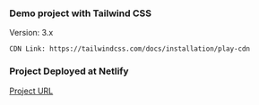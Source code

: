 ### Demo project with Tailwind CSS

Version: 3.x

```
CDN Link: https://tailwindcss.com/docs/installation/play-cdn
```

### Project Deployed at Netlify

[Project URL](https://scrimba-learning-tailwind-project.netlify.app)
